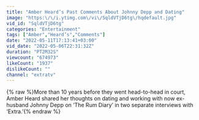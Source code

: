 ```yaml
---
title: "Amber Heard’s Past Comments About Johnny Depp and Dating"
image: "https:\/\/i.ytimg.com\/vi\/SqldVTjD6tg\/hqdefault.jpg"
vid_id: "SqldVTjD6tg"
categories: "Entertainment"
tags: ["Amber","Heard’s","Comments"]
date: "2022-05-11T17:13:41+03:00"
vid_date: "2022-05-06T22:31:32Z"
duration: "PT2M32S"
viewcount: "674973"
likeCount: "1937"
dislikeCount: ""
channel: "extratv"
---
```

{% raw %}More than 10 years before they went head-to-head in court, Amber Heard shared her thoughts on dating and working with now ex-husband Johnny Depp on ‘The Rum Diary’ in two separate interviews with ‘Extra.’{% endraw %}
